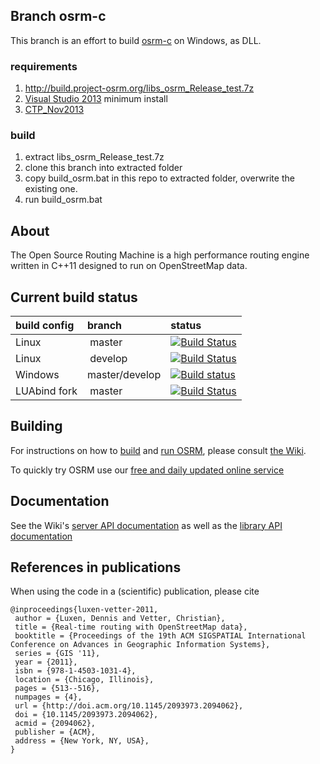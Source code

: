 ## Branch osrm-c

This branch is an effort to build [osrm-c](https://github.com/tdihp/osrm-c) on Windows, as DLL.

### requirements

1. http://build.project-osrm.org/libs_osrm_Release_test.7z
2. [Visual Studio 2013](https://www.visualstudio.com/en-us/downloads/download-visual-studio-vs.aspx) minimum install
3. [CTP_Nov2013](https://www.microsoft.com/en-us/download/details.aspx?id=41151)

### build

1. extract libs_osrm_Release_test.7z
2. clone this branch into extracted folder
3. copy build_osrm.bat in this repo to extracted folder, overwrite the existing one.
4. run build_osrm.bat

## About

The Open Source Routing Machine is a high performance routing engine written in C++11 designed to run on OpenStreetMap data.

## Current build status

| build config |  branch | status |
|:-------------|:--------|:------------|
| Linux        | master  | [![Build Status](https://travis-ci.org/Project-OSRM/osrm-backend.png?branch=master)](https://travis-ci.org/Project-OSRM/osrm-backend) |
| Linux        | develop | [![Build Status](https://travis-ci.org/Project-OSRM/osrm-backend.png?branch=develop)](https://travis-ci.org/Project-OSRM/osrm-backend) |
| Windows      | master/develop | [![Build status](https://ci.appveyor.com/api/projects/status/4iuo3s9gxprmcjjh)](https://ci.appveyor.com/project/DennisOSRM/osrm-backend) |
| LUAbind fork | master  | [![Build Status](https://travis-ci.org/DennisOSRM/luabind.png?branch=master)](https://travis-ci.org/DennisOSRM/luabind) |

## Building

For instructions on how to [build](https://github.com/Project-OSRM/osrm-backend/wiki/Building-OSRM) and [run OSRM](https://github.com/Project-OSRM/osrm-backend/wiki/Running-OSRM), please consult [the Wiki](https://github.com/Project-OSRM/osrm-backend/wiki).

To quickly try OSRM use our [free and daily updated online service](http://map.project-osrm.org)

## Documentation

See the Wiki's [server API documentation](https://github.com/Project-OSRM/osrm-backend/wiki/Server-api) as well as the [library API documentation](https://github.com/Project-OSRM/osrm-backend/wiki/Library-api)

## References in publications

When using the code in a (scientific) publication, please cite

```
@inproceedings{luxen-vetter-2011,
 author = {Luxen, Dennis and Vetter, Christian},
 title = {Real-time routing with OpenStreetMap data},
 booktitle = {Proceedings of the 19th ACM SIGSPATIAL International Conference on Advances in Geographic Information Systems},
 series = {GIS '11},
 year = {2011},
 isbn = {978-1-4503-1031-4},
 location = {Chicago, Illinois},
 pages = {513--516},
 numpages = {4},
 url = {http://doi.acm.org/10.1145/2093973.2094062},
 doi = {10.1145/2093973.2094062},
 acmid = {2094062},
 publisher = {ACM},
 address = {New York, NY, USA},
}
```

